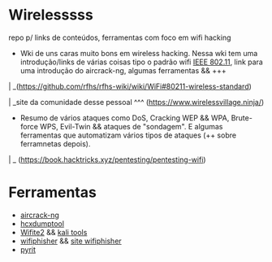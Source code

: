 # Wirelesssss 
repo p/ links de conteúdos, ferramentas com foco em wifi hacking


- Wki de uns caras muito bons em wireless hacking. Nessa wki tem uma introdução/links de várias coisas tipo
o padrão wifi [IEEE 802.11](https://en.wikipedia.org/wiki/IEEE_802.11), link para uma introdução do aircrack-ng,
algumas ferramentas && +++

|
\_(https://github.com/rfhs/rfhs-wiki/wiki/WiFi#80211-wireless-standard)

|
\_site da comunidade desse pessoal ^^^ (https://www.wirelessvillage.ninja/)

                                             
- Resumo de vários ataques como DoS, Cracking WEP && WPA, Brute-force WPS, Evil-Twin && 
ataques de "sondagem". E algumas ferramentas que automatizam vários tipos de ataques (++ sobre ferramnetas depois). 

|
\_ (https://book.hacktricks.xyz/pentesting/pentesting-wifi)




# Ferramentas 

* [aircrack-ng](https://www.aircrack-ng.org/)
* [hcxdumptool](https://github.com/ZerBea/hcxdumptool)
* [Wifite2](https://github.com/derv82/wifite2)  &&  [kali tools](https://www.kali.org/tools/wifite/)
* [wifiphisher](https://github.com/wifiphisher/wifiphisher) && [site wifiphisher](https://wifiphisher.org/)
* [pyrit](https://github.com/JPaulMora/Pyrit)

